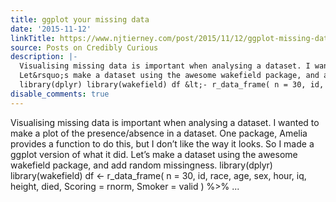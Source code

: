 ```yaml
---
title: ggplot your missing data
date: '2015-11-12'
linkTitle: https://www.njtierney.com/post/2015/11/12/ggplot-missing-data/
source: Posts on Credibly Curious
description: |-
  Visualising missing data is important when analysing a dataset. I wanted to make a plot of the presence/absence in a dataset. One package, Amelia provides a function to do this, but I don&rsquo;t like the way it looks. So I made a ggplot version of what it did.
  Let&rsquo;s make a dataset using the awesome wakefield package, and add random missingness.
  library(dplyr) library(wakefield) df &lt;- r_data_frame( n = 30, id, race, age, sex, hour, iq, height, died, Scoring = rnorm, Smoker = valid ) %&gt;% ...
disable_comments: true
---
```

Visualising missing data is important when analysing a dataset. I wanted to make a plot of the presence/absence in a dataset. One package, Amelia provides a function to do this, but I don&rsquo;t like the way it looks. So I made a ggplot version of what it did.
Let&rsquo;s make a dataset using the awesome wakefield package, and add random missingness.
library(dplyr) library(wakefield) df &lt;- r_data_frame( n = 30, id, race, age, sex, hour, iq, height, died, Scoring = rnorm, Smoker = valid ) %&gt;% ...